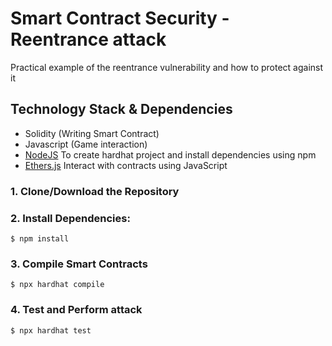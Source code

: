 # Smart Contract Security - Reentrance attack

Practical example of the reentrance vulnerability and how to protect against it

## Technology Stack & Dependencies

- Solidity (Writing Smart Contract)
- Javascript (Game interaction)
- [NodeJS](https://nodejs.org/en/) To create hardhat project and install dependencies using npm
- [Ethers.js](https://docs.ethers.io/v5/) Interact with contracts using JavaScript

### 1. Clone/Download the Repository

### 2. Install Dependencies:

```
$ npm install
```

### 3. Compile Smart Contracts

```
$ npx hardhat compile
```

### 4. Test and Perform attack

```
$ npx hardhat test
```
